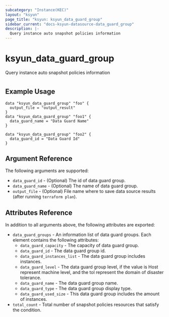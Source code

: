 ```yaml
---
subcategory: "Instance(KEC)"
layout: "ksyun"
page_title: "ksyun: ksyun_data_guard_group"
sidebar_current: "docs-ksyun-datasource-data_guard_group"
description: |-
  Query instance auto snapshot policies information
---
```


# ksyun_data_guard_group

Query instance auto snapshot policies information

#

## Example Usage

```hcl
data "ksyun_data_guard_group" "foo" {
  output_file = "output_result"
}
data "ksyun_data_guard_group" "foo1" {
  data_guard_name = "Data Guard Name"
}

data "ksyun_data_guard_group" "foo2" {
  data_guard_id = "Data Guard Id"
}
```

## Argument Reference

The following arguments are supported:

* `data_guard_id` - (Optional) The id of data guard group.
* `data_guard_name` - (Optional) The name of data guard group.
* `output_file` - (Optional) File name where to save data source results (after running `terraform plan`).

## Attributes Reference

In addition to all arguments above, the following attributes are exported:

* `data_guard_groups` - An information list of data guard groups. Each element contains the following attributes:
  * `data_guard_capacity` - The capacity of data guard group.
  * `data_guard_id` - The data guard group id.
  * `data_guard_instances_list` - The data guard group includes instances.
  * `data_guard_level` - The data guard group level, if the value is Host represent machine level, and the tol represent the domain of disaster tolerance.
  * `data_guard_name` - The data guard group name.
  * `data_guard_type` - The data guard group display type.
  * `data_guard_used_size` - This data guard group includes the amount of instances.
* `total_count` - Total number of snapshot policies resources that satisfy the condition.


